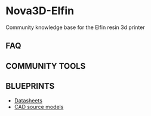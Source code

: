 # Nova3D-Elfin
Community knowledge base for the Elfin resin 3d printer

## FAQ

## COMMUNITY TOOLS

## BLUEPRINTS
- [Datasheets](././datasheets)
- [CAD source models](././models)
